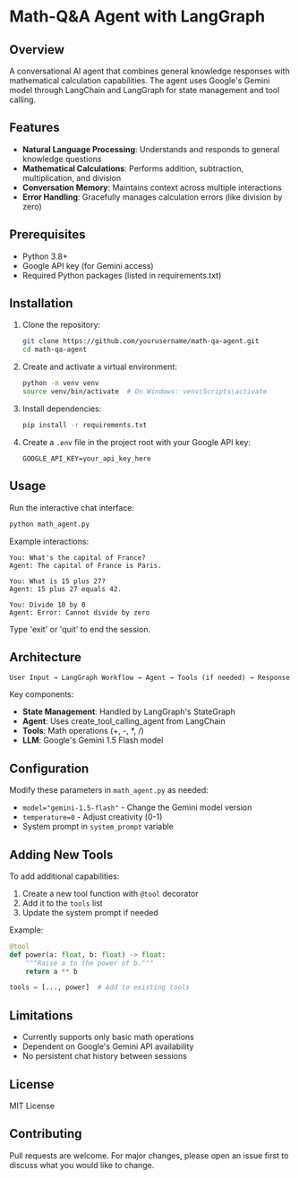 # Math-Q&A Agent with LangGraph

## Overview

A conversational AI agent that combines general knowledge responses with mathematical calculation capabilities. The agent uses Google's Gemini model through LangChain and LangGraph for state management and tool calling.

## Features

- **Natural Language Processing**: Understands and responds to general knowledge questions
- **Mathematical Calculations**: Performs addition, subtraction, multiplication, and division
- **Conversation Memory**: Maintains context across multiple interactions
- **Error Handling**: Gracefully manages calculation errors (like division by zero)

## Prerequisites

- Python 3.8+
- Google API key (for Gemini access)
- Required Python packages (listed in requirements.txt)

## Installation

1. Clone the repository:

   ```bash
   git clone https://github.com/yourusername/math-qa-agent.git
   cd math-qa-agent
   ```

2. Create and activate a virtual environment:

   ```bash
   python -m venv venv
   source venv/bin/activate  # On Windows: venv\Scripts\activate
   ```

3. Install dependencies:

   ```bash
   pip install -r requirements.txt
   ```

4. Create a `.env` file in the project root with your Google API key:
   ```
   GOOGLE_API_KEY=your_api_key_here
   ```

## Usage

Run the interactive chat interface:

```bash
python math_agent.py
```

Example interactions:

```
You: What's the capital of France?
Agent: The capital of France is Paris.

You: What is 15 plus 27?
Agent: 15 plus 27 equals 42.

You: Divide 10 by 0
Agent: Error: Cannot divide by zero
```

Type 'exit' or 'quit' to end the session.

## Architecture

```
User Input → LangGraph Workflow → Agent → Tools (if needed) → Response
```

Key components:

- **State Management**: Handled by LangGraph's StateGraph
- **Agent**: Uses create_tool_calling_agent from LangChain
- **Tools**: Math operations (+, -, \*, /)
- **LLM**: Google's Gemini 1.5 Flash model

## Configuration

Modify these parameters in `math_agent.py` as needed:

- `model="gemini-1.5-flash"` - Change the Gemini model version
- `temperature=0` - Adjust creativity (0-1)
- System prompt in `system_prompt` variable

## Adding New Tools

To add additional capabilities:

1. Create a new tool function with `@tool` decorator
2. Add it to the `tools` list
3. Update the system prompt if needed

Example:

```python
@tool
def power(a: float, b: float) -> float:
    """Raise a to the power of b."""
    return a ** b

tools = [..., power]  # Add to existing tools
```

## Limitations

- Currently supports only basic math operations
- Dependent on Google's Gemini API availability
- No persistent chat history between sessions

## License

MIT License

## Contributing

Pull requests are welcome. For major changes, please open an issue first to discuss what you would like to change.
